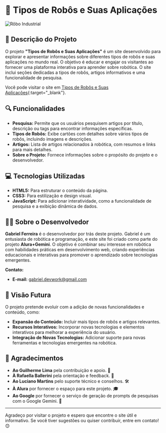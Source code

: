 # 🤖 Tipos de Robôs e Suas Aplicações

![Rôbo Industrial](https://github.com/user-attachments/assets/c905f2fe-c3cf-40ba-b3c4-ea4b4ae72316)

## 📝 Descrição do Projeto

O projeto **"Tipos de Robôs e Suas Aplicações"** é um site desenvolvido para explorar e apresentar informações sobre diferentes tipos de robôs e suas aplicações no mundo real. O objetivo é educar e engajar os visitantes ao fornecer uma plataforma interativa para aprender sobre robótica. O site inclui seções dedicadas a tipos de robôs, artigos informativos e uma funcionalidade de pesquisa.

Você pode visitar o site em [Tipos de Robôs e Suas Aplicações](https://mundo-robotico.vercel.app/){:target="_blank"}.

## 🔍 Funcionalidades

- **Pesquisa:** Permite que os usuários pesquisem artigos por título, descrição ou tags para encontrar informações específicas.
- **Tipos de Robôs:** Exibe cartões com detalhes sobre vários tipos de robôs, incluindo imagens e descrições.
- **Artigos:** Lista de artigos relacionados à robótica, com resumos e links para mais detalhes.
- **Sobre o Projeto:** Fornece informações sobre o propósito do projeto e o desenvolvedor.

## 💻 Tecnologias Utilizadas

- **HTML5:** Para estruturar o conteúdo da página.
- **CSS3:** Para estilização e design visual.
- **JavaScript:** Para adicionar interatividade, como a funcionalidade de pesquisa e a exibição dinâmica de dados.

## 👨‍💻 Sobre o Desenvolvedor

**Gabriel Ferreira** é o desenvolvedor por trás deste projeto. Gabriel é um entusiasta de robótica e programação, e este site foi criado como parte do projeto **Alura+Gemini**. O objetivo é combinar seu interesse em robótica com habilidades práticas em desenvolvimento web, criando experiências educacionais e interativas para promover o aprendizado sobre tecnologias emergentes.

**Contato:**
- **E-mail:** [gabriel.devwork@gmail.com](mailto:gabriel.devwork@gmail.com)

## 🚀 Visão Futura

O projeto pretende evoluir com a adição de novas funcionalidades e conteúdo, como:
- **Expansão do Conteúdo:** Incluir mais tipos de robôs e artigos relevantes.
- **Recursos Interativos:** Incorporar novas tecnologias e elementos interativos para melhorar a experiência do usuário.
- **Integração de Novas Tecnologias:** Adicionar suporte para novas ferramentas e tecnologias emergentes na robótica.

## 🙏 Agradecimentos

- **Ao Guilherme Lima** pela contribuição e apoio. 🌟
- **À Rafaella Ballerini** pela orientação e feedback. 👏
- **Ao Luciano Martins** pelo suporte técnico e conselhos. 🛠️
- **À Alura** por fornecer o espaço para este projeto. 🎓
- **Ao Google** por fornecer o serviço de geração de prompts de pesquisas com o Google Gemini. 🧠

---

Agradeço por visitar o projeto e espero que encontre o site útil e informativo. Se você tiver sugestões ou quiser contribuir, entre em contato! 😊
